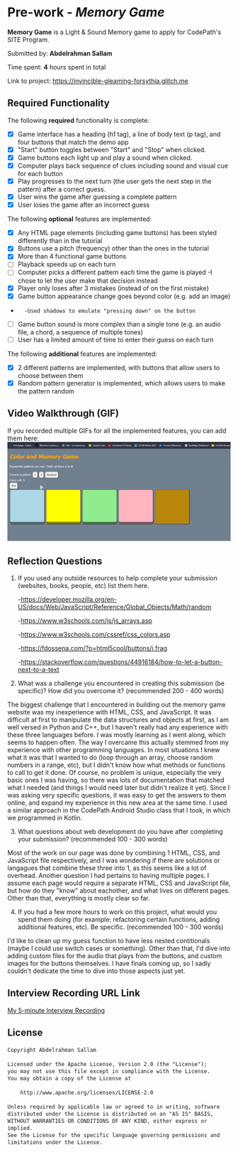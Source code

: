 # Pre-work - *Memory Game*

**Memory Game** is a Light & Sound Memory game to apply for CodePath's SITE Program. 

Submitted by: **Abdelrahman Sallam**

Time spent: **4** hours spent in total

Link to project: https://invincible-gleaming-forsythia.glitch.me


## Required Functionality

The following **required** functionality is complete:

* [x] Game interface has a heading (h1 tag), a line of body text (p tag), and four buttons that match the demo app
* [x] "Start" button toggles between "Start" and "Stop" when clicked. 
* [x] Game buttons each light up and play a sound when clicked. 
* [x] Computer plays back sequence of clues including sound and visual cue for each button
* [x] Play progresses to the next turn (the user gets the next step in the pattern) after a correct guess. 
* [x] User wins the game after guessing a complete pattern
* [x] User loses the game after an incorrect guess

The following **optional** features are implemented:

* [x] Any HTML page elements (including game buttons) has been styled differently than in the tutorial
* [x] Buttons use a pitch (frequency) other than the ones in the tutorial
* [x] More than 4 functional game buttons
* [ ] Playback speeds up on each turn
* [ ] Computer picks a different pattern each time the game is played
        -I chose to let the user make that decision instead
* [x] Player only loses after 3 mistakes (instead of on the first mistake)
* [x] Game button appearance change goes beyond color (e.g. add an image)
*       -Used shadows to emulate "pressing down" on the button
* [ ] Game button sound is more complex than a single tone (e.g. an audio file, a chord, a sequence of multiple tones)
* [ ] User has a limited amount of time to enter their guess on each turn

The following **additional** features are implemented:

- [x] 2 different patterns are implemented, with buttons that allow users to choose between them
- [x] Random pattern generator is implemented, which allows users to make the pattern random

## Video Walkthrough (GIF)

If you recorded multiple GIFs for all the implemented features, you can add them here:
<img src="Prework.gif"/>

## Reflection Questions
1. If you used any outside resources to help complete your submission (websites, books, people, etc) list them here. 
    
    -https://developer.mozilla.org/en-US/docs/Web/JavaScript/Reference/Global_Objects/Math/random
    
    -https://www.w3schools.com/js/js_arrays.asp
    
    -https://www.w3schools.com/cssref/css_colors.asp
    
    -https://fdossena.com/?p=html5cool/buttons/i.frag
    
    -https://stackoverflow.com/questions/44916184/how-to-let-a-button-next-to-a-text

2. What was a challenge you encountered in creating this submission (be specific)? How did you overcome it? (recommended 200 - 400 words) 

The biggest challenge that I encountered in building out the memory game website was my inexperience with HTML, CSS, and JavaScript. It was difficult at first to manipulate the data structures and objects at first, as I am well versed in Python and C++, but I haven't really had any experience with these three languages before. I was mostly learning as I went along, which seems to happen often. The way I overcame this actually stemmed from my experience with other programming languages. In most situations I knew what it was that I wanted to do (loop through an array, choose random numbers in a range, etc), but I didn't know how what methods or functions to call to get it done. Of course, no problem is unique, especially the very basic ones I was having, so there was lots of documentation that matched what I needed (and things I would need later but didn't realize it yet). Since I was asking very specific questions, it was easy to get the answers to them online, and expand my experience in this new area at the same time. I used a similar approach in the CodePath Android Studio class that I took, in which we programmed in Kotlin. 

3. What questions about web development do you have after completing your submission? (recommended 100 - 300 words) 

Most of the work on our page was done by combining 1 HTML, CSS, and JavaScript file respectively, and I was wondering if there are solutions or langagues that combine these three into 1, as this seems like a lot of overhead. Another question I had pertains to having multiple pages. I assume each page would require a separate HTML, CSS and JavaScript file, but how do they "know" about eachother, and what lives on different pages. Other than that, everything is mostly clear so far.

4. If you had a few more hours to work on this project, what would you spend them doing (for example: refactoring certain functions, adding additional features, etc). Be specific. (recommended 100 - 300 words) 

I'd like to clean up my guess function to have less nested contitionals (maybe I could use switch cases or something). Other than that, I'd dive into adding custom files for the audio that plays from the buttons, and custom images for the buttons themselves. I have finals coming up, so I sadly couldn't dedicate the time to dive into those aspects just yet.



## Interview Recording URL Link

[My 5-minute Interview Recording](https://uci.zoom.us/rec/play/qF0hgj76AeSa-pbucsBZ-uq8AtdPZnPcsBkHAkEID799C07a98OXpW_BL9poXUI90KPyYZt81XUCjRUv.gJDeQVBNBUOzArZc?continueMode=true&_x_zm_rtaid=xBSR-XE0Toiwv1wE7SeyuA.1647205791763.da990348e234d7c196ee7679744a6ec0&_x_zm_rhtaid=421)


## License

    Copyright Abdelrahman Sallam

    Licensed under the Apache License, Version 2.0 (the "License");
    you may not use this file except in compliance with the License.
    You may obtain a copy of the License at

        http://www.apache.org/licenses/LICENSE-2.0

    Unless required by applicable law or agreed to in writing, software
    distributed under the License is distributed on an "AS IS" BASIS,
    WITHOUT WARRANTIES OR CONDITIONS OF ANY KIND, either express or implied.
    See the License for the specific language governing permissions and
    limitations under the License.
